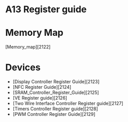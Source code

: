 # A13 Register guide
# Memory Map
[Memory_map][2122]
# Devices
  * [Display Controller Register Guide][2123]
  * [NFC Register Guide][2124]
  * [SRAM_Controller_Register_Guide][2125]
  * [VE Register guide][2126]
  * [Two Wire Interface Controller Register guide][2127]
  * [Timers Controller Register guide][2128]
  * [PWM Controller Register Guide][2129]
